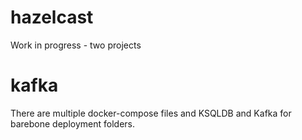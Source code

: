 # hazelcast
Work in progress - two projects

# kafka
There are multiple docker-compose files and KSQLDB and Kafka for barebone deployment folders.